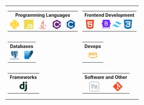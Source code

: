 <table align="center">
  <tr>
    <td align="center">
      <table>
        <tr><th colspan="5">Programming Languages</th></tr>
        <tr>
          <td align="center"><img src="https://raw.githubusercontent.com/devicons/devicon/master/icons/python/python-plain.svg" alt="python" width="30" height="30"/></td>
          <td align="center"><img src="https://raw.githubusercontent.com/devicons/devicon/master/icons/javascript/javascript-plain.svg" alt="javascript" width="30" height="30"/>
          <td align="center"><img src="https://raw.githubusercontent.com/devicons/devicon/master/icons/java/java-plain.svg" alt="java" width="30" height="30"/></td>
          <td align="center"><img src="https://raw.githubusercontent.com/devicons/devicon/master/icons/csharp/csharp-plain.svg" alt="csharp" width="30" height="30"/></td>
          <td align="center"><img src="https://raw.githubusercontent.com/devicons/devicon/master/icons/c/c-plain.svg" alt="c" width="30" height="30"/></td>
          </td>
        </tr>
      </table>
    </td>
    <td align="center">
      <table>
        <tr><th colspan="3">Frontend Development</th></tr>
        <tr>
          <td align="center"><img src="https://raw.githubusercontent.com/devicons/devicon/master/icons/html5/html5-plain.svg" alt="html5" width="30" height="30"/></td>
          <td align="center">
            <img src="https://raw.githubusercontent.com/devicons/devicon/master/icons/bootstrap/bootstrap-plain-wordmark.svg" alt="bootstrap" width="30" height="30"/>
            <img src="https://raw.githubusercontent.com/devicons/devicon/master/icons/tailwindcss/tailwindcss-plain.svg" alt="tailwindcss" width="30" height="30"/>
            <img src="https://raw.githubusercontent.com/devicons/devicon/master/icons/css3/css3-plain.svg" alt="css3" width="30" height="30"/>
          </td>
        </tr>
      </table>
    </td>
  </tr>
  <tr>
    <td align="center">
      <table>
        <tr><th colspan="2">Databases</th></tr>
        <tr>
          <td align="center"><img src="https://raw.githubusercontent.com/devicons/devicon/master/icons/postgresql/postgresql-plain-wordmark.svg" alt="postgresql" width="30" height="30"/></td>
          <td align="center"><img src="https://raw.githubusercontent.com/devicons/devicon/master/icons/sqlite/sqlite-original.svg" alt="sqlite" width="30" height="30"/></td>
        </tr>
      </table>
    </td>
    <!-- Devops -->
    <td align="center">
      <table>
        <tr><th>Devops</th></tr>
        <tr>
          <td align="center"><img src="https://raw.githubusercontent.com/devicons/devicon/master/icons/amazonwebservices/amazonwebservices-plain-wordmark.svg" alt="aws" width="30" height="30"/></td>
        </tr>
      </table>
    </td>
  </tr>
  <tr>
    <td align="center">
      <table>
        <tr><th colspan="2">Frameworks</th></tr>
        <tr>
          <td align="center"><img src="https://raw.githubusercontent.com/devicons/devicon/master/icons/django/django-plain.svg" alt="django" width="30" height="30"/></td>
        </tr>
      </table>
    </td>
    <td align="center">
      <table>
        <tr><th colspan="2">Software and Other</th></tr>
        <tr>
          <td align="center"><img src="https://raw.githubusercontent.com/devicons/devicon/master/icons/photoshop/photoshop-line.svg" alt="photoshop" width="30" height="30"/></td>
          <td align="center"><img src="https://raw.githubusercontent.com/devicons/devicon/master/icons/git/git-plain.svg" alt="git" width="30" height="30"/></td>
        </tr>
      </table>
    </td>
  </tr>
</table>

